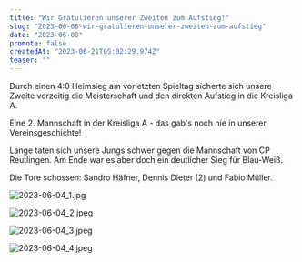 ```yaml
---
title: "Wir Gratulieren unserer Zweiten zum Aufstieg!"
slug: "2023-06-08-wir-gratulieren-unserer-zweiten-zum-aufstieg"
date: "2023-06-08"
promote: false
createdAt: "2023-06-21T05:02:29.974Z"
teaser: ""
---
```

Durch einen 4:0 Heimsieg am vorletzten Spieltag sicherte sich unsere Zweite vorzeitig die Meisterschaft und den direkten Aufstieg in die Kreisliga A.

Eine 2. Mannschaft in der Kreisliga A - das gab's noch nie in unserer Vereinsgeschichte!

Lange taten sich unsere Jungs schwer gegen die Mannschaft von CP Reutlingen. Am Ende war es aber doch ein deutlicher Sieg für Blau-Weiß.

Die Tore schossen: Sandro Häfner, Dennis Dieter (2) und Fabio Müller.

![2023-06-04_1.jpg](/uploads/2023_06_04_1_aafccc2acb.jpg)

![2023-06-04_2.jpeg](/uploads/2023_06_04_2_9a0524936f.jpeg)

![2023-06-04_3.jpeg](/uploads/2023_06_04_3_79473d9b8c.jpeg)

![2023-06-04_4.jpeg](/uploads/2023_06_04_4_a5c44d9337.jpeg)
